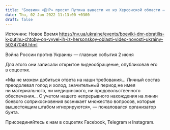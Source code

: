 ```yaml
---
title: "Боевики «ДНР» просят Путина вывести их из Херсонской области — видео"
date: Thu, 02 Jun 2022 11:13:00 +0300
draft: false
---
```

Источник: Новое Время https://nv.ua/ukraine/events/boeviki-dnr-obratilis-k-putinu-chtoby-on-vyvel-ih-iz-hersonskoy-oblasti-video-novosti-ukrainy-50247046.html


Война России против Украины — главные события 2 июня

Для этого они записали открытое видеообращение, опубликовав его в соцсетях.

«Мы не можем добиться ответа на наши требования… Личный состав преодолевал голод и холод, значительный период не имея ни материального, ни медицинского, ни продовольственного обеспечения… С учетом нашего непрерывного нахождения на линии боевого соприкосновения возникает множество вопросов, которые вышестоящим штабом игнорируются», — пожаловался организатор бунта.

Присоединяйтесь к нам в соцсетях Facebook, Telegram и Instagram.
